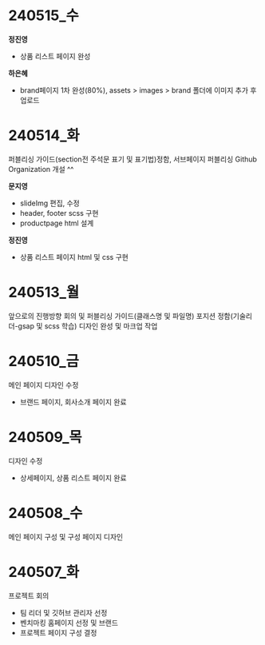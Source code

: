 # 240515_수
**정진영**
- 상품 리스트 페이지 완성

**하은혜**
- brand페이지 1차 완성(80%), assets > images > brand 폴더에 이미지 추가 후 업로드

# 240514_화 
퍼블리싱 가이드(section전 주석문 표기 및 표기법)정함, 서브페이지 퍼블리싱
Github Organization 개설 ^^    
     
**문지영**       
- slideImg 편집, 수정   
- header, footer scss 구현
- productpage html 설계

**정진영**
- 상품 리스트 페이지 html 및 css 구현

# 240513_월
앞으로의 진행방향 회의 및 퍼블리싱 가이드(클래스명 및 파일명)
포지션 정함(기술리더-gsap 및 scss 학습)
디자인 완성 및 마크업 작업

# 240510_금
메인 페이지 디자인 수정
- 브랜드 페이지, 회사소개 페이지 완료

# 240509_목
디자인 수정
- 상세페이지, 상품 리스트 페이지 완료

# 240508_수
메인 페이지 구성 및 구성 페이지 디자인

# 240507_화
프로젝트 회의
- 팀 리더 및 깃허브 관리자 선정
- 벤치마킹 홈페이지 선정 및 브랜드
- 프로젝트 페이지 구성 결정
